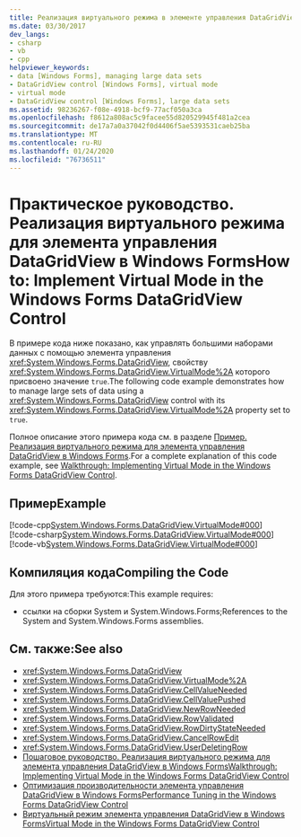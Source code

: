```yaml
---
title: Реализация виртуального режима в элементе управления DataGridView
ms.date: 03/30/2017
dev_langs:
- csharp
- vb
- cpp
helpviewer_keywords:
- data [Windows Forms], managing large data sets
- DataGridView control [Windows Forms], virtual mode
- virtual mode
- DataGridView control [Windows Forms], large data sets
ms.assetid: 98236267-f08e-4918-bcf9-77acf050a3ca
ms.openlocfilehash: f8612a808ac5c9facee55d820529945f481a2cea
ms.sourcegitcommit: de17a7a0a37042f0d4406f5ae5393531caeb25ba
ms.translationtype: MT
ms.contentlocale: ru-RU
ms.lasthandoff: 01/24/2020
ms.locfileid: "76736511"
---
```

# <a name="how-to-implement-virtual-mode-in-the-windows-forms-datagridview-control"></a><span data-ttu-id="98396-102">Практическое руководство. Реализация виртуального режима для элемента управления DataGridView в Windows Forms</span><span class="sxs-lookup"><span data-stu-id="98396-102">How to: Implement Virtual Mode in the Windows Forms DataGridView Control</span></span>
<span data-ttu-id="98396-103">В примере кода ниже показано, как управлять большими наборами данных с помощью элемента управления <xref:System.Windows.Forms.DataGridView>, свойству <xref:System.Windows.Forms.DataGridView.VirtualMode%2A> которого присвоено значение `true`.</span><span class="sxs-lookup"><span data-stu-id="98396-103">The following code example demonstrates how to manage large sets of data using a <xref:System.Windows.Forms.DataGridView> control with its <xref:System.Windows.Forms.DataGridView.VirtualMode%2A> property set to `true`.</span></span>  
  
 <span data-ttu-id="98396-104">Полное описание этого примера кода см. в разделе [Пример. Реализация виртуального режима для элемента управления DataGridView в Windows Forms](implementing-virtual-mode-wf-datagridview-control.md).</span><span class="sxs-lookup"><span data-stu-id="98396-104">For a complete explanation of this code example, see [Walkthrough: Implementing Virtual Mode in the Windows Forms DataGridView Control](implementing-virtual-mode-wf-datagridview-control.md).</span></span>  
  
## <a name="example"></a><span data-ttu-id="98396-105">Пример</span><span class="sxs-lookup"><span data-stu-id="98396-105">Example</span></span>  
 [!code-cpp[System.Windows.Forms.DataGridView.VirtualMode#000](~/samples/snippets/cpp/VS_Snippets_Winforms/System.Windows.Forms.DataGridView.VirtualMode/CPP/virtualmode.cpp#000)]
 [!code-csharp[System.Windows.Forms.DataGridView.VirtualMode#000](~/samples/snippets/csharp/VS_Snippets_Winforms/System.Windows.Forms.DataGridView.VirtualMode/CS/virtualmode.cs#000)]
 [!code-vb[System.Windows.Forms.DataGridView.VirtualMode#000](~/samples/snippets/visualbasic/VS_Snippets_Winforms/System.Windows.Forms.DataGridView.VirtualMode/VB/virtualmode.vb#000)]  
  
## <a name="compiling-the-code"></a><span data-ttu-id="98396-106">Компиляция кода</span><span class="sxs-lookup"><span data-stu-id="98396-106">Compiling the Code</span></span>  
 <span data-ttu-id="98396-107">Для этого примера требуются:</span><span class="sxs-lookup"><span data-stu-id="98396-107">This example requires:</span></span>  
  
- <span data-ttu-id="98396-108">ссылки на сборки System и System.Windows.Forms;</span><span class="sxs-lookup"><span data-stu-id="98396-108">References to the System and System.Windows.Forms assemblies.</span></span>  
  
## <a name="see-also"></a><span data-ttu-id="98396-109">См. также:</span><span class="sxs-lookup"><span data-stu-id="98396-109">See also</span></span>

- <xref:System.Windows.Forms.DataGridView>
- <xref:System.Windows.Forms.DataGridView.VirtualMode%2A>
- <xref:System.Windows.Forms.DataGridView.CellValueNeeded>
- <xref:System.Windows.Forms.DataGridView.CellValuePushed>
- <xref:System.Windows.Forms.DataGridView.NewRowNeeded>
- <xref:System.Windows.Forms.DataGridView.RowValidated>
- <xref:System.Windows.Forms.DataGridView.RowDirtyStateNeeded>
- <xref:System.Windows.Forms.DataGridView.CancelRowEdit>
- <xref:System.Windows.Forms.DataGridView.UserDeletingRow>
- [<span data-ttu-id="98396-110">Пошаговое руководство. Реализация виртуального режима для элемента управления DataGridView в Windows Forms</span><span class="sxs-lookup"><span data-stu-id="98396-110">Walkthrough: Implementing Virtual Mode in the Windows Forms DataGridView Control</span></span>](implementing-virtual-mode-wf-datagridview-control.md)
- [<span data-ttu-id="98396-111">Оптимизация производительности элемента управления DataGridView в Windows Forms</span><span class="sxs-lookup"><span data-stu-id="98396-111">Performance Tuning in the Windows Forms DataGridView Control</span></span>](performance-tuning-in-the-windows-forms-datagridview-control.md)
- [<span data-ttu-id="98396-112">Виртуальный режим элемента управления DataGridView в Windows Forms</span><span class="sxs-lookup"><span data-stu-id="98396-112">Virtual Mode in the Windows Forms DataGridView Control</span></span>](virtual-mode-in-the-windows-forms-datagridview-control.md)
